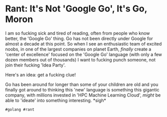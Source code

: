 # Rant: It's Not 'Google Go', It's Go, Moron

I am so fucking sick and tired of reading, often from people who know
better, the 'Google Go' thing. Go has not been directly under Google for
almost a decade at this point. So when I see an enthusiastic team of
excited noobs, in one of the largest companies on planet Earth,
*finally* create a 'center of excellence' focused on the 'Google Go'
language (with only a few dozen members out of thousands) I want to
fucking punch someone, not join their fucking 'Idea Party'. 

Here's an idea: get a fucking clue!

Go has been around for longer than some of your children are old and you
finally got around to thinking this 'new' language is something this
gigantic company, with millions invested in 'HPC Machine Learning
Cloud', *might* be able to 'ideate' into something interesting. \*sigh\*

    #golang #rant
